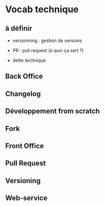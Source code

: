 # Vocab technique 

## à définir 

- versionning : gestion de versions

- PR : pull request (à quoi ça sert ?)

- dette technique

## Back Office

## Changelog

## Développement from scratch

## Fork

## Front Office

## Pull Request

## Versioning

## Web-service